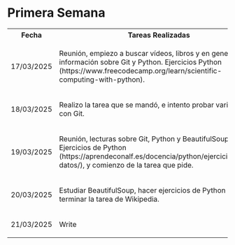 <!DOCTYPE html>
<html lang="sp">
<head>
    <meta charset="UTF-8">
    <meta name="viewport" content="width=device-width, initial-scale=1.0">
</head>
<body>
    <h1 class="Title">Primera Semana</h1>
    <section>   
      <table>
        <th class="name">Fecha</th>
        <th clasS="name">Tareas Realizadas</th>
        <th clasS="name">Horas</th>
        <tr>
            <td class="dates">17/03/2025</td>
            <td class="text">
                <p>Reunión, empiezo a buscar vídeos, libros y en general, información sobre Git y Python. Ejercicios Python (https://www.freecodecamp.org/learn/scientific-computing-with-python).</p>
            </td>
            <td class="total_time">
                <p>7 horas.</p>
            </td>
        </tr>
        <tr>
            <td class="dates">18/03/2025</td>
            <td class="text">
                <p>Realizo la tarea que se mandó, e intento probar varias cosas con Git.</p>
            </td>
        </td>
        <td class="total_time">
            <p>7 horas.</p>
        </td>
        </tr>
        <tr>
            <td class="dates">19/03/2025</td>
            <td class="text">
                <p>Reunión, lecturas sobre Git, Python y BeautifulSoup. Ejercicios de Python (https://aprendeconalf.es/docencia/python/ejercicios/tipos-datos/), y comienzo de la tarea que pide.</p>
            </td>
        </td>
        <td class="total_time">
            <p>8 horas.</p>
        </td>
        </tr>
        <tr>
            <td class="dates">20/03/2025</td>
            <td class="text">
                <p>Estudiar BeautifulSoup, hacer ejercicios de Python y terminar la tarea de Wikipedia.</p>
            </td>
        </td>
        <td class="total_time">
            <p>8 horas.</p>
        </td>
        </tr>
        <tr>
            <td class="dates">21/03/2025</td>
            <td class="text">
                <p>Write</p>
            </td>
        <td class="total_time">
            <p> horas.</p>
        </td>
        </tr>
      </table>
    </section>
</body>
</html>
